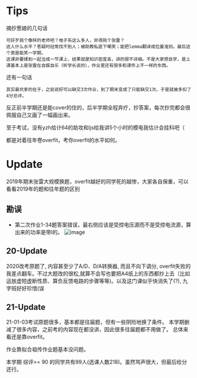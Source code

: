 # Tips

摘抄葱娘的几句话

```
可好歹挑个像样的老师吧？电子系这么多人，非得挑个张雷？
这人什么水平？答疑时经常找不到人；被助教私底下嘲笑；能把lemma翻译成拉曼准则。最后这个真是能笑一学期。
这课非要揉到一起当成一节课上，结果就是知识密度高，讲的很不详细。不是大家想自学，是上课基本上是张雷在自娱自乐（听学长说的），作业里还有很多和课件上不一样的东西。
```

还有一句话

```
其实最坑爹的在于，之前说好可以缺交3次作业，到了期末变成了只能缺交1次。于是就被多扣了4分总评。
```

反正前半学期还是能cover的住的，后半学期全程弃疗，抄答案，每次抄完都会很佩服自己又画了一幅画出来。

至于考试，没有yzh给计64的助攻和ljs给我讲5个小时的模电我估计会挂科吧（

都是对着往年卷overfit，考你overfit的水平如何。

# Update

2019年期末张雷大规模换题，overfit越好的同学死的越惨，大家各自保重，可以看看2019年的题和往年题的区别

## 勘误

- 第二次作业1-34题答案错误，最右侧应该是受控电压源而不是受控电流源，算出来的功率是带I的。 ![image](https://user-images.githubusercontent.com/20700650/65831860-55bd2b80-e2f0-11e9-910a-ac58d89a55b9.png)

## 20-Update
2020改考原题了, 内容甚至少了A/D、D/A转换器, 而且不向下调分, overfit失败的我差点翻车。不过大题改的很松,就算不会写也要把A4纸上的东西都抄上去（比如运放虚短虚断性质、算负反馈电路的步骤等等)。以及这门课似乎快消失了(?), 九字班好好珍惜(误


## 21-Update
21-01-03考试原题很多，基本都是往届题，但有一些阴险地换了条件。
本学期删减了很多内容，之前考的内容现在都没讲，因此很多往届题都不用做了。
总体来看还是靠overfit。

作业靠拟合祖传作业题基本没问题。

本学期 综评>= 90 的同学共有99人(选课人数218)。虽然骂声很大，但最后给分还行。
